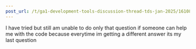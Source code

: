 ```yaml
---
post_url: /t/ga1-development-tools-discussion-thread-tds-jan-2025/161083/55
---
```

I have tried but still am unable to do only that question if someone can help me with the code because everytime im getting a different answer its my last question